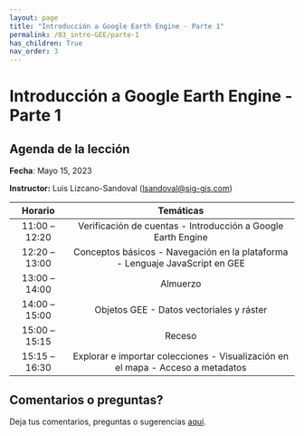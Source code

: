 ```yaml
---
layout: page
title: "Introducción a Google Earth Engine - Parte 1"
permalink: /03_intro-GEE/parte-1
has_children: True
nav_order: 3
---
```


# Introducción a Google Earth Engine - Parte 1

## Agenda de la lección

**Fecha**: Mayo 15, 2023

**Instructor:** Luis Lizcano-Sandoval ([lsandoval@sig-gis.com](lsandoval@sig-gis.com))

|    Horario    |                                                                    Temáticas                                                                    |
|:-------------:|:-----------------------------------------------------------------------------------------------------------------------------------------------:|
| 11:00 – 12:20 | Verificación de cuentas - Introducción a Google Earth Engine                        |
| 12:20 – 13:00 | Conceptos básicos - Navegación en la plataforma - Lenguaje JavaScript en GEE        |
| 13:00 – 14:00 | Almuerzo                                                                            |
| 14:00 – 15:00 | Objetos GEE - Datos vectoriales y ráster                                            |
| 15:00 – 15:15 | Receso                                                                              |
| 15:15 – 16:30 | Explorar e importar colecciones - Visualización en el mapa - Acceso a metadatos     |

## Comentarios o preguntas?

Deja tus comentarios, preguntas o sugerencias [aquí](https://forms.gle/KhZKWRrz7o3NfVKR6).
